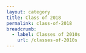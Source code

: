 ```yaml
---
layout: category
title: Class of 2018
permalink: class-of-2018
breadcrumb:
  - label: Classes of 2010s
    url: /classes-of-2010s
---
```

